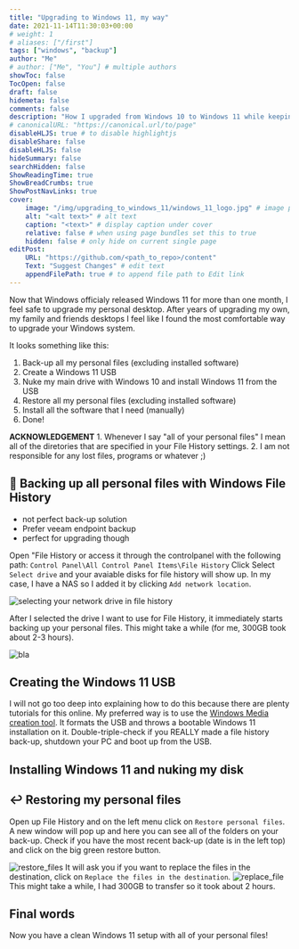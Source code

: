 ```yaml
---
title: "Upgrading to Windows 11, my way"
date: 2021-11-14T11:30:03+00:00
# weight: 1
# aliases: ["/first"]
tags: ["windows", "backup"]
author: "Me"
# author: ["Me", "You"] # multiple authors
showToc: false
TocOpen: false
draft: false
hidemeta: false
comments: false
description: "How I upgraded from Windows 10 to Windows 11 while keeping all my personal files."
# canonicalURL: "https://canonical.url/to/page"
disableHLJS: true # to disable highlightjs
disableShare: false
disableHLJS: false
hideSummary: false
searchHidden: false
ShowReadingTime: true
ShowBreadCrumbs: true
ShowPostNavLinks: true
cover:
    image: "/img/upgrading_to_windows_11/windows_11_logo.jpg" # image path/url
    alt: "<alt text>" # alt text
    caption: "<text>" # display caption under cover
    relative: false # when using page bundles set this to true
    hidden: false # only hide on current single page
editPost:
    URL: "https://github.com/<path_to_repo>/content"
    Text: "Suggest Changes" # edit text
    appendFilePath: true # to append file path to Edit link
---
```

Now that Windows officialy released Windows 11 for more than one month, I feel safe to upgrade my personal desktop. After years of upgrading my own, my family and friends desktops I feel like I found the most comfortable way to upgrade your Windows system.

It looks something like this:
1. Back-up all my personal files (excluding installed software)
2. Create a Windows 11 USB
3. Nuke my main drive with Windows 10 and install Windows 11 from the USB
4. Restore all my personal files (excluding installed software)
5. Install all the software that I need (manually)
6. Done!

**ACKNOWLEDGEMENT** 1. Whenever I say "all of your personal files" I mean all of the diretories that are specified in your File History settings. 2. I am not responsible for any lost files, programs or whatever ;)  

## 💾 Backing up all personal files with Windows File History
- not perfect back-up solution
- Prefer veeam endpoint backup
- perfect for upgrading though

Open "File History or access it through the controlpanel with the following path: `Control Panel\All Control Panel Items\File History`
Click Select `Select drive` and your avaiable disks for file history will show up. In my case, I have a NAS so I added it by clicking `Add network location`. 

![selecting your network drive in file history](/img/upgrading_to_windows_11/select_network_drive.png#center)

After I selected the drive I want to use for File History, it immediately starts backing up your personal files. This might take a while (for me, 300GB took about 2-3 hours).

![bla](/img/upgrading_to_windows_11/network_drive_selected.png#center)


## Creating the Windows 11 USB
I will not go too deep into explaining how to do this because there are plenty tutorials for this online. My preferred way is to use the [Windows Media creation tool](https://www.microsoft.com/en-gb/software-download/windows11). It formats the USB and throws a bootable Windows 11 installation on it. Double-triple-check if you REALLY made a file history back-up, shutdown your PC and boot up from the USB.

## Installing Windows 11 and nuking my disk

## ↩️ Restoring my personal files
Open up File History and on the left menu click on `Restore personal files`. A new window will pop up and here you can see all of the folders on your back-up. Check if you have the most recent back-up (date is in the left top) and click on the big green restore button.

![restore_files](/img/upgrading_to_windows_11/restore_files.png#center)
It will ask you if you want to replace the files in the destination, click on `Replace the files in the destination`.
![replace_file](/img/upgrading_to_windows_11/replace_files.png#center)
This might take a while, I had 300GB to transfer so it took about 2 hours.

## Final words
Now you have a clean Windows 11 setup with all of your personal files! 
